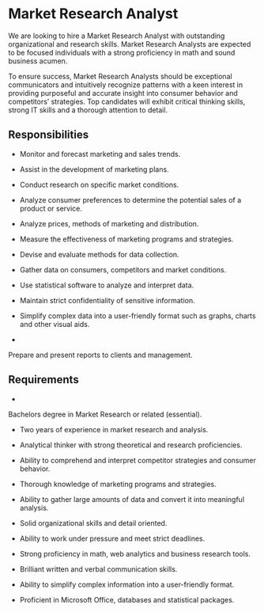 # Market Research Analyst

We are looking to hire a Market Research Analyst with outstanding organizational and research skills. Market Research Analysts are expected to be focused individuals with a strong proficiency in math and sound business acumen.

To ensure success, Market Research Analysts should be exceptional communicators and intuitively recognize patterns with a keen interest in providing purposeful and accurate insight into consumer behavior and competitors’ strategies. Top candidates will exhibit critical thinking skills, strong IT skills and a thorough attention to detail.

## Responsibilities

* Monitor and forecast marketing and sales trends.

* Assist in the development of marketing plans.

* Conduct research on specific market conditions.

* Analyze consumer preferences to determine the potential sales of a product or service.

* Analyze prices, methods of marketing and distribution.

* Measure the effectiveness of marketing programs and strategies.

* Devise and evaluate methods for data collection.

* Gather data on consumers, competitors and market conditions.

* Use statistical software to analyze and interpret data.

* Maintain strict confidentiality of sensitive information.

* Simplify complex data into a user-friendly format such as graphs, charts and other visual aids.

*

Prepare and present reports to clients and management.

## Requirements

*

Bachelors degree in Market Research or related (essential).

* Two years of experience in market research and analysis.

* Analytical thinker with strong theoretical and research proficiencies.

* Ability to comprehend and interpret competitor strategies and consumer behavior.

* Thorough knowledge of marketing programs and strategies.

* Ability to gather large amounts of data and convert it into meaningful analysis.

* Solid organizational skills and detail oriented.

* Ability to work under pressure and meet strict deadlines.

* Strong proficiency in math, web analytics and business research tools.

* Brilliant written and verbal communication skills.

* Ability to simplify complex information into a user-friendly format.

* Proficient in Microsoft Office, databases and statistical packages.

